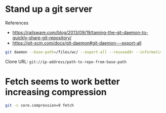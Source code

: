 # Stand up a git server

References
* https://railsware.com/blog/2013/09/19/taming-the-git-daemon-to-quickly-share-git-repository/
* https://git-scm.com/docs/git-daemon#git-daemon---export-all

```bash
git daemon --base-path=/files/wc/ --export-all --reuseaddr --informative-errors --verbose
```

Clone URL: `git://ip-address/path-to-repo-from-base-path`


# Fetch seems to work better increasing compression
```bash
git -c core.compression=9 fetch
```
